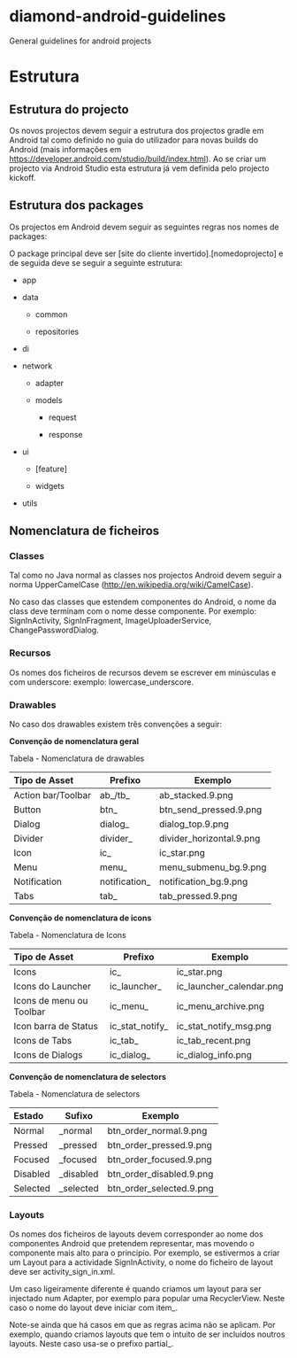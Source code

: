 # diamond-android-guidelines
General guidelines for android projects





# Estrutura



## Estrutura do projecto

Os novos projectos devem seguir a estrutura dos projectos gradle em Android tal como definido no guia do utilizador para novas builds do Android (mais informações em <https://developer.android.com/studio/build/index.html>). Ao se criar um projecto via Android Studio esta estrutura já vem definida pelo projecto kickoff.

## Estrutura dos packages

Os projectos em Android devem seguir as seguintes regras nos nomes de packages:

O package principal deve ser \[site do cliente invertido\].\[nomedoprojecto\] e de seguida deve se seguir a seguinte estrutura:

-   app

-   data

    -   common

    -   repositories

-   di

-   network

    -   adapter

    -   models

        -   request

        -   response

-   ui

    -   \[feature\]

    -   widgets

-   utils

## Nomenclatura de ficheiros

### Classes

Tal como no Java normal as classes nos projectos Android devem seguir a norma UpperCamelCase (<http://en.wikipedia.org/wiki/CamelCase>).

No caso das classes que estendem componentes do Android, o nome da class deve terminam com o nome desse componente. Por exemplo: SignInActivity, SignInFragment, ImageUploaderService, ChangePasswordDialog.

### Recursos

Os nomes dos ficheiros de recursos devem se escrever em minúsculas e com underscore: exemplo: lowercase\_underscore.

### Drawables

No caso dos drawables existem três convenções a seguir:

**Convenção de nomenclatura geral**

Tabela - Nomenclatura de drawables

| Tipo de Asset      | Prefixo       | Exemplo                  |
| :----------------- | ------------- | ------------------------ |
| Action bar/Toolbar | ab_/tb_       | ab_stacked.9.png         |
| Button             | btn_          | btn_send_pressed.9.png   |
| Dialog             | dialog_       | dialog_top.9.png         |
| Divider            | divider_      | divider_horizontal.9.png |
| Icon               | ic_           | ic_star.png              |
| Menu               | menu_         | menu_submenu_bg.9.png    |
| Notification       | notification_ | notification_bg.9.png    |
| Tabs               | tab_          | tab_pressed.9.png        |

**Convenção de nomenclatura de icons**

Tabela - Nomenclatura de Icons

| Tipo de Asset            | Prefixo         | Exemplo                  |
| :----------------------- | --------------- | ------------------------ |
| Icons                    | ic_             | ic_star.png              |
| Icons do Launcher        | ic_launcher_    | ic_launcher_calendar.png |
| Icons de menu ou Toolbar | ic_menu_        | ic_menu_archive.png      |
| Icon barra de Status     | ic_stat_notify_ | ic_stat_notify_msg.png   |
| Icons de Tabs            | ic_tab_         | ic_tab_recent.png        |
| Icons de Dialogs         | ic_dialog_      | ic_dialog_info.png       |

**Convenção de nomenclatura de selectors**

Tabela - Nomenclatura de selectors

| Estado   | Sufixo    | Exemplo                  |
| :------- | --------- | ------------------------ |
| Normal   | _normal   | btn_order_normal.9.png   |
| Pressed  | _pressed  | btn_order_pressed.9.png  |
| Focused  | _focused  | btn_order_focused.9.png  |
| Disabled | _disabled | btn_order_disabled.9.png |
| Selected | _selected | btn_order_selected.9.png |

### Layouts

Os nomes dos ficheiros de layouts devem corresponder ao nome dos componentes Android que pretendem representar, mas movendo o componente mais alto para o principio. Por exemplo, se estivermos a criar um Layout para a actividade SignInActivity, o nome do ficheiro de layout deve ser activity_sign_in.xml.

Um caso ligeiramente diferente é quando criamos um layout para ser injectado num Adapter, por exemplo para popular uma RecyclerView. Neste caso o nome do layout deve iniciar com item_.

Note-se ainda que há casos em que as regras acima não se aplicam. Por exemplo, quando criamos layouts que tem o intuito de ser incluídos noutros layouts. Neste caso usa-se o prefixo partial_.